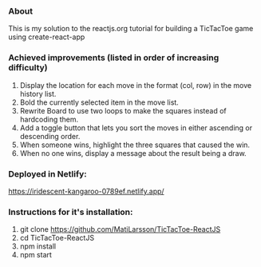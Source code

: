 ### About

This is my solution to the reactjs.org tutorial for building a TicTacToe game using create-react-app

### Achieved improvements (listed in order of increasing difficulty)

1. Display the location for each move in the format (col, row) in the move history list.
2. Bold the currently selected item in the move list.
3. Rewrite Board to use two loops to make the squares instead of hardcoding them.
4. Add a toggle button that lets you sort the moves in either ascending or descending order.
5. When someone wins, highlight the three squares that caused the win.
6. When no one wins, display a message about the result being a draw.

### Deployed in Netlify:

https://iridescent-kangaroo-0789ef.netlify.app/

### Instructions for it's installation:

1. git clone https://github.com/MatiLarsson/TicTacToe-ReactJS
2. cd TicTacToe-ReactJS
3. npm install
4. npm start
